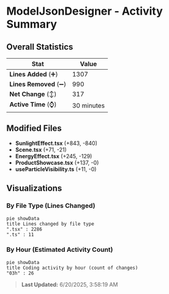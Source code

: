 # ModelJsonDesigner - Activity Summary 

## Overall Statistics

| Stat                   | Value                                                             |
| ---------------------- | ----------------------------------------------------------------- |
| **Lines Added** (➕)   | 1307                                          |
| **Lines Removed** (➖) | 990                                        |
| **Net Change** (↕)    | 317                |
| **Active Time** (⌚)   | 30 minutes |


## Modified Files
- **SunlightEffect.tsx** (+843, -840)
- **Scene.tsx** (+71, -21)
- **EnergyEffect.tsx** (+245, -129)
- **ProductShowcase.tsx** (+137, -0)
- **useParticleVisibility.ts** (+11, -0)

## Visualizations

### By File Type (Lines Changed)

```mermaid
pie showData
title Lines changed by file type
".tsx" : 2286
".ts" : 11
```

### By Hour (Estimated Activity Count)

```mermaid
pie showData
title Coding activity by hour (count of changes)
"03h" : 26
```


> **Last Updated:** 6/20/2025, 3:58:19 AM